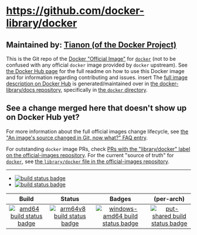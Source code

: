 # https://github.com/docker-library/docker

## Maintained by: [Tianon (of the Docker Project)](https://github.com/docker-library/docker)



This is the Git repo of the [Docker "Official Image"](https://github.com/docker-library/official-images#what-are-official-images) for [`docker`](https://hub.docker.com/_/docker/) (not to be confused with any official `docker` image provided by `docker` upstream). See [the Docker Hub page](https://hub.docker.com/_/docker/) for the full readme on how to use this Docker image and for information regarding contributing and issues.
insert
The [full image description on Docker Hub](https://hub.docker.com/_/docker/) is generated/maintained over in [the docker-library/docs repository](https://github.com/docker-library/docs), specifically in [the `docker` directory](https://github.com/docker-library/docs/tree/master/docker).

## See a change merged here that doesn't show up on Docker Hub yet?

For more information about the full official images change lifecycle, see [the "An image's source changed in Git, now what?" FAQ entry](https://github.com/docker-library/faq#an-images-source-changed-in-git-now-what).

For outstanding `docker` image PRs, check [PRs with the "library/docker" label on the official-images repository](https://github.com/docker-library/official-images/labels/library%2Fdocker). For the current "source of truth" for [`docker`](https://hub.docker.com/_/docker/), see [the `library/docker` file in the official-images repository](https://github.com/docker-library/official-images/blob/master/library/docker).

---

-	[![build status badge](https://img.shields.io/github/actions/workflow/status/docker-library/docker/ci.yml?branch=master&label=GitHub%20CI)](https://github.com/docker-library/docker/actions?query=workflow%3A%22GitHub+CI%22+branch%3Amaster)
-	[![build status badge](https://img.shields.io/jenkins/s/https/doi-janky.infosiftr.net/job/update.sh/job/docker.svg?label=Automated%20update.sh)](https://doi-janky.infosiftr.net/job/update.sh/job/docker/)

| Build | Status | Badges | (per-arch) |
|:-:|:-:|:-:|:-:|
| [![amd64 build status badge](https://img.shields.io/jenkins/s/https/doi-janky.infosiftr.net/job/multiarch/job/amd64/job/docker.svg?label=amd64)](https://doi-janky.infosiftr.net/job/multiarch/job/amd64/job/docker/) | [![arm64v8 build status badge](https://img.shields.io/jenkins/s/https/doi-janky.infosiftr.net/job/multiarch/job/arm64v8/job/docker.svg?label=arm64v8)](https://doi-janky.infosiftr.net/job/multiarch/job/arm64v8/job/docker/) | [![windows-amd64 build status badge](https://img.shields.io/jenkins/s/https/doi-janky.infosiftr.net/job/multiarch/job/windows-amd64/job/docker.svg?label=windows-amd64)](https://doi-janky.infosiftr.net/job/multiarch/job/windows-amd64/job/docker/) | [![put-shared build status badge](https://img.shields.io/jenkins/s/https/doi-janky.infosiftr.net/job/put-shared/job/light/job/docker.svg?label=put-shared)](https://doi-janky.infosiftr.net/job/put-shared/job/light/job/docker/) |

<!-- THIS FILE IS GENERATED BY https://github.com/docker-library/docs/blob/master/generate-repo-stub-readme.sh -->
